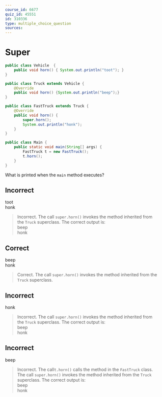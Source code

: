 ```yaml
---
course_id: 6677
quiz_id: 45551
id: 310336
type: multiple_choice_question
sources:
---
```


# Super

```java
public class Vehicle  {
    public void horn() { System.out.println("toot"); }
}

public class Truck extends Vehicle {
    @Override
    public void horn() {System.out.println("beep");}
}

public class FastTruck extends Truck {
    @Override
    public void horn() {
        super.horn();
        System.out.println("honk");
    }
}

public class Main {
    public static void main(String[] args) {
        FastTruck t = new FastTruck();
        t.horn();
    }
}
```

What is printed when the `main` method executes?

## Incorrect

toot  
honk

> Incorrect.  The call `super.horn()` invokes
> the method inherited from the `Truck` superclass.
> The correct output is:  
> beep   
> honk

## Correct

beep   
honk

> Correct.  The call `super.horn()` invokes
> the method inherited from the `Truck` superclass.


## Incorrect

honk

> Incorrect.  The call `super.horn()` invokes
> the method inherited from the `Truck` superclass.
> The correct output is:  
> beep   
> honk


## Incorrect

beep

> Incorrect.  The call`t.horn()` calls the method in the `FastTruck` class.
> The call `super.horn()` invokes the method inherited from the `Truck` superclass.
> The correct output is:  
> beep   
> honk
